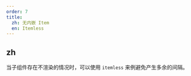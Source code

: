 ```yaml
---
order: 7
title:
  zh: 无内嵌 Item
  en: Itemless
---
```


## zh

当子组件存在不渲染的情况时，可以使用 `itemless` 来例避免产生多余的间隔。
